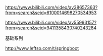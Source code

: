 https://www.bilibili.com/video/av38657363?from=search&seid=6100014698270534953



https://www.bilibili.com/video/av55993157?from=search&seid=9411358430740243284



基础系列

http://www.leftso.com/t/springboot


